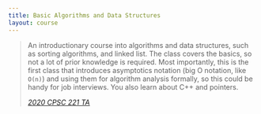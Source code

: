 ```yaml
---
title: Basic Algorithms and Data Structures
layout: course
---
```


> An introductionary course into algorithms and data structures, such as sorting algorithms, and linked list. The class covers the basics, 
so not a lot of prior knowledge is required. Most importantly, this is the first class that introduces asymptotics notation (big O notation, like `O(n)`)
and using them for algorithm analysis formally, so this could be handy for job interviews. You also learn about C++ and pointers.
>
> <cite><a href="https://github.com/Frozemint">2020 CPSC 221 TA</a></cite>
